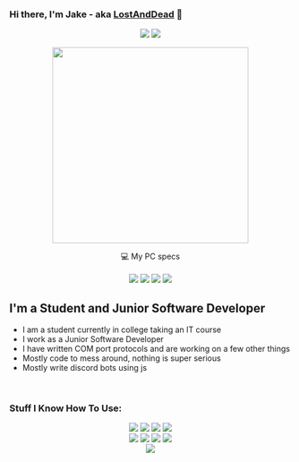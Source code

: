 
### Hi there, I'm Jake - aka [LostAndDead](https://www.lostanddead.co.uk) 👋


<p align='center'>
    <a href="https://lostanddead.co.uk"><img src="https://img.shields.io/website?down_color=lightgrey&down_message=offline&label=Lostanddead.co.uk&style=for-the-badge&up_color=green&up_message=online&url=https%3A%2F%2Fwww.lostanddead.co.uk%2F"></a>
    <a href="https://lostanddead.com"><img src="https://img.shields.io/website?down_color=lightgrey&down_message=offline&label=Lostanddead.com&style=for-the-badge&up_color=green&up_message=online&url=https%3A%2F%2Fwww.lostanddead.com%2F"></a>
</p>

<p align='center'>
  <img src="https://github-readme-stats.vercel.app/api?username=lostanddead&show_icons=true&count_private=true&theme=dark" width="350">
</p>

<p align='center'>
    💻 My PC specs<br/><br/>
    <img src="https://img.shields.io/badge/windows-10%230078D6.svg?&style=for-the-badge&logo=windows&logoColor=white" />
    <img src="https://img.shields.io/badge/amd-Ryzen%207%203800X-%23ED1C24.svg?&style=for-the-badge&logo=amd&logoColor=white" />
    <img src="https://img.shields.io/badge/RAM-32GB-%230071C5.svg?&style=for-the-badge&logoColor=white" />
    <img src="https://img.shields.io/badge/amd-Radeon%205700%20XT-%23ED1C24.svg?&style=for-the-badge&logo=amd&logoColor=white" />
</p>

## I'm a Student and Junior Software Developer

- I am a student currently in college taking an IT course
- I work as a Junior Software Developer
- I have written COM port protocols and are working on a few other things
- Mostly code to mess around, nothing is super serious
- Mostly write discord bots using js

<br />

### Stuff I Know How To Use:

<p align='center'>
    <img src="https://img.shields.io/badge/c%20sharp-%23239120.svg?&style=for-the-badge&logo=c%20sharp&logoColor=white">
    <img src="https://img.shields.io/badge/python-%233776AB.svg?&style=for-the-badge&logo=python&logoColor=white">
    <img src="https://img.shields.io/badge/html-%23E34F26.svg?&style=for-the-badge&logo=html5&logoColor=white">
    <img src="https://img.shields.io/badge/css-%231572B6.svg?&style=for-the-badge&logo=css3&logoColor=white">
    <br />
    <img src="https://img.shields.io/badge/javascript%20-%23323330.svg?&style=for-the-badge&logo=javascript&logoColor=%23F7DF1E">
    <img src="https://img.shields.io/badge/node.js%20-%2343853D.svg?&style=for-the-badge&logo=node.js&logoColor=white">
    <img src="https://img.shields.io/badge/java-%23ED8B00.svg?&style=for-the-badge&logo=java&logoColor=white">
    <img src="https://img.shields.io/badge/Amazon%20AWS-%23232F3E?logo=amazon-aws&logoColor=white&style=for-the-badge">
    <br />
    <img src="https://img.shields.io/badge/MongoDB-%234ea94b.svg?&style=for-the-badge&logo=mongodb&logoColor=white">
</p>
